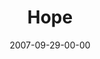 ---
layout: message
category: message
series: "Love Sex"
title: "Hope"
date: 2007-09-29-00-00
message_id: 467
audio: "http://s3.amazonaws.com/crossroads-media/media/legacy/mp3/Love_Sex_04_Hope_9_30_07_Brian_Tome.mp3"
audio-duration: "50:19"
explicit: false
---